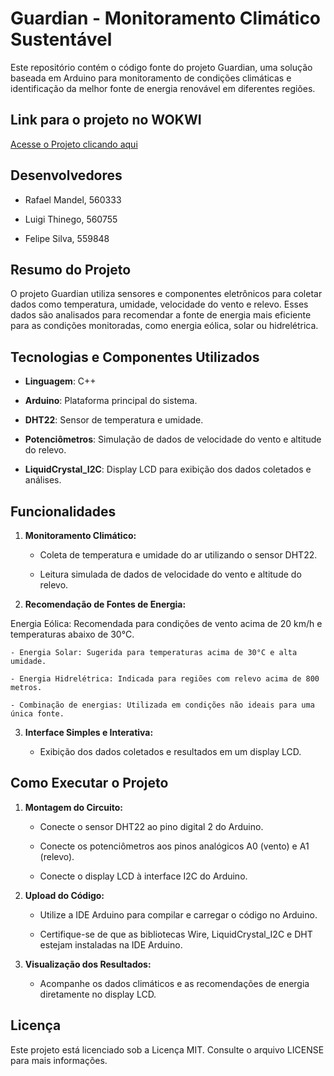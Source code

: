 # Guardian - Monitoramento Climático Sustentável

Este repositório contém o código fonte do projeto Guardian, uma solução baseada em Arduino para monitoramento de condições climáticas e identificação da melhor fonte de energia renovável em diferentes regiões.

## Link para o projeto no WOKWI

[Acesse o Projeto clicando aqui](https://cp1-front-web.vercel.app/)

## Desenvolvedores

- Rafael Mandel, 560333

- Luigi Thinego, 560755

- Felipe Silva, 559848

## Resumo do Projeto

O projeto Guardian utiliza sensores e componentes eletrônicos para coletar dados como temperatura, umidade, velocidade do vento e relevo. Esses dados são analisados para recomendar a fonte de energia mais eficiente para as condições monitoradas, como energia eólica, solar ou hidrelétrica.

## Tecnologias e Componentes Utilizados

- **Linguagem**: C++

- **Arduino**: Plataforma principal do sistema.

- **DHT22**: Sensor de temperatura e umidade.

- **Potenciômetros**: Simulação de dados de velocidade do vento e altitude do relevo.

- **LiquidCrystal_I2C**: Display LCD para exibição dos dados coletados e análises.

## Funcionalidades

1. **Monitoramento Climático:**

    - Coleta de temperatura e umidade do ar utilizando o sensor DHT22.

    - Leitura simulada de dados de velocidade do vento e altitude do relevo.

2. **Recomendação de Fontes de Energia:**

Energia Eólica: Recomendada para condições de vento acima de 20 km/h e temperaturas abaixo de 30°C.

    - Energia Solar: Sugerida para temperaturas acima de 30°C e alta umidade.

    - Energia Hidrelétrica: Indicada para regiões com relevo acima de 800 metros.

    - Combinação de energias: Utilizada em condições não ideais para uma única fonte.

3. **Interface Simples e Interativa:**

    - Exibição dos dados coletados e resultados em um display LCD.

## Como Executar o Projeto

1. **Montagem do Circuito:**

    - Conecte o sensor DHT22 ao pino digital 2 do Arduino.

    - Conecte os potenciômetros aos pinos analógicos A0 (vento) e A1 (relevo).

    - Conecte o display LCD à interface I2C do Arduino.

2. **Upload do Código:**

    - Utilize a IDE Arduino para compilar e carregar o código no Arduino.

    - Certifique-se de que as bibliotecas Wire, LiquidCrystal_I2C e DHT estejam instaladas na IDE Arduino.

3. **Visualização dos Resultados:**

    - Acompanhe os dados climáticos e as recomendações de energia diretamente no display LCD.

## Licença

Este projeto está licenciado sob a Licença MIT. Consulte o arquivo LICENSE para mais informações.